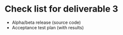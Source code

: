 Check list for deliverable 3
========
* Alpha/beta release (source code)
* Acceptance test plan (with results)
